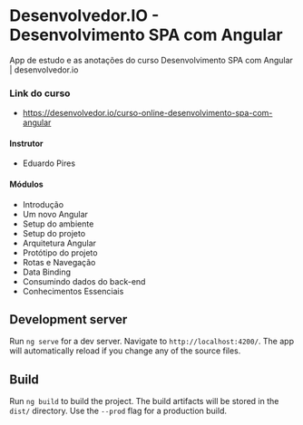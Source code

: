 # Desenvolvedor.IO - Desenvolvimento SPA com Angular

App de estudo e as anotações do curso Desenvolvimento SPA com Angular | desenvolvedor.io

### Link do curso
* https://desenvolvedor.io/curso-online-desenvolvimento-spa-com-angular

#### Instrutor
* Eduardo Pires

#### Módulos
* Introdução
* Um novo Angular
* Setup do ambiente
* Setup do projeto
* Arquitetura Angular
* Protótipo do projeto
* Rotas e Navegação
* Data Binding
* Consumindo dados do back-end
* Conhecimentos Essenciais

## Development server

Run `ng serve` for a dev server. Navigate to `http://localhost:4200/`. The app will automatically reload if you change any of the source files.

## Build

Run `ng build` to build the project. The build artifacts will be stored in the `dist/` directory. Use the `--prod` flag for a production build.
